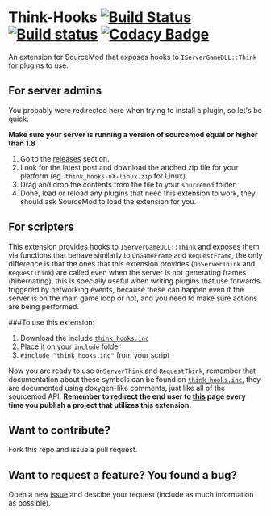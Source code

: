 # Think-Hooks [![Build Status](https://travis-ci.org/fakuivan/Think-Hooks.svg?branch=master)](https://travis-ci.org/fakuivan/Think-Hooks) [![Build status](https://ci.appveyor.com/api/projects/status/o9ewtn209bp8k3l3/branch/master?svg=true)](https://ci.appveyor.com/project/fakuivan/think-hooks/branch/master) [![Codacy Badge](https://api.codacy.com/project/badge/Grade/cb4e0d27721643fe9dcbb8cd9e3623dd)](https://www.codacy.com/app/fakuivan/Think-Hooks?utm_source=github.com&utm_medium=referral&utm_content=fakuivan/Think-Hooks&utm_campaign=badger)
An extension for SourceMod that exposes hooks to ``IServerGameDLL::Think`` for plugins to use.

## For server admins
You probably were redirected here when trying to install a plugin, so let's be quick.

__Make sure your server is running a version of sourcemod equal or higher than 1.8__

1. Go to the [releases](https://github.com/fakuivan/Think-Hooks/releases) section.
2. Look for the latest post and download the attched zip file for your platform (eg. ``think_hooks-nX-linux.zip`` for Linux).
3. Drag and drop the contents from the file to your ``sourcemod`` folder.
4. Done, load or reload any plugins that need this extension to work, they should ask SourceMod to load the extension for you.

## For scripters
This extension provides hooks to ``IServerGameDLL::Think`` and exposes them via functions that behave similarly to ``OnGameFrame`` and ``RequestFrame``, the only difference is that the ones that this extension provides (``OnServerThink`` and ``RequestThink``) are called even when the server is not generating frames (hibernating), this is specially useful when writing plugins that use forwards triggered by networking events, because these can happen even if the server is on the main game loop or not, and you need to make sure actions are being performed.

###To use this extension:

1. Download the include [``think_hooks.inc``](https://github.com/fakuivan/Think-Hooks/blob/master/include/think_hooks.inc)
2. Place it on your ``include`` folder
3. ``#include "think_hooks.inc"`` from your script

Now you are ready to use ``OnServerThink`` and ``RequestThink``, remember that documentation about these symbols can be found on [``think_hooks.inc``](https://github.com/fakuivan/Think-Hooks/blob/master/include/think_hooks.inc), they are documented using doxygen-like comments, just like all of the sourcemod API. **Remember to redirect the end user to [this](https://github.com/fakuivan/Think-Hooks/blob/master/README.md) page every time you publish a project that utilizes this extension.**

## Want to contribute?
Fork this repo and issue a pull request.

## Want to request a feature? You found a bug?
Open a new [issue](https://github.com/fakuivan/Think-Hooks/issues) and descibe your request (include as much information as possible).
